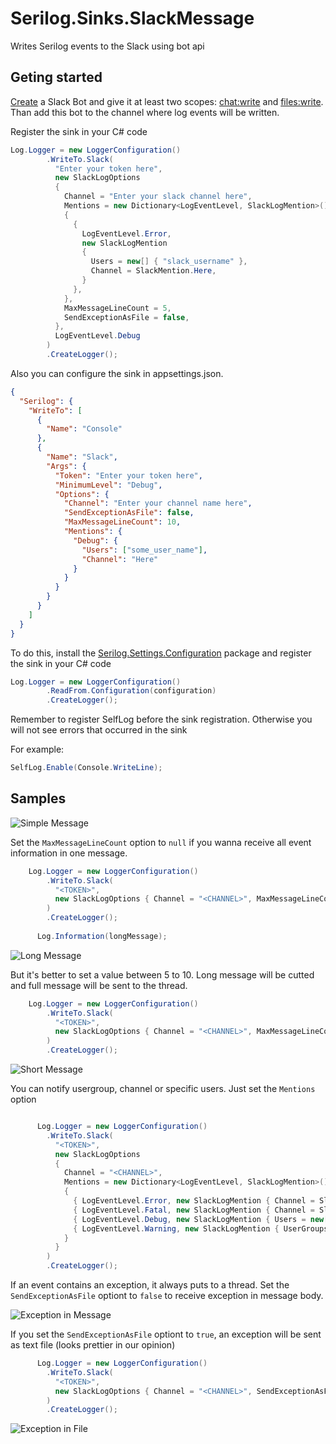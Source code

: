 # Serilog.Sinks.SlackMessage

Writes Serilog events to the Slack using bot api

## Geting started

[Create](https://api.slack.com/bot-users#getting-started) a Slack Bot and give it at least two scopes: [chat:write](https://api.slack.com/scopes/chat:write) and [files:write](https://api.slack.com/scopes/files:write). Than add this bot to the channel where log events will be written.

Register the sink in your C# code

```csharp
Log.Logger = new LoggerConfiguration()
        .WriteTo.Slack(
          "Enter your token here",
          new SlackLogOptions
          {
            Channel = "Enter your slack channel here",
            Mentions = new Dictionary<LogEventLevel, SlackLogMention>()
            {
              {
                LogEventLevel.Error,
                new SlackLogMention
                {
                  Users = new[] { "slack_username" },
                  Channel = SlackMention.Here,
                }
              },
            },
            MaxMessageLineCount = 5,
            SendExceptionAsFile = false,
          },
          LogEventLevel.Debug
        )
        .CreateLogger();
```

Also you can configure the sink in appsettings.json.

```json
{
  "Serilog": {
    "WriteTo": [
      {
        "Name": "Console"
      },
      {
        "Name": "Slack",
        "Args": {
          "Token": "Enter your token here",
          "MinimumLevel": "Debug",
          "Options": {
            "Channel": "Enter your channel name here",
            "SendExceptionAsFile": false,
            "MaxMessageLineCount": 10,
            "Mentions": {
              "Debug": {
                "Users": ["some_user_name"],
                "Channel": "Here"
              }
            }
          }
        }
      }
    ]
  }
}
```

To do this, install the [Serilog.Settings.Configuration](https://www.nuget.org/packages/Serilog.Settings.Configuration) package and register the sink in your C# code

```csharp
Log.Logger = new LoggerConfiguration()
        .ReadFrom.Configuration(configuration)
        .CreateLogger();
```

Remember to register SelfLog before the sink registration. Otherwise you will not see errors that occurred in the sink

For example:

```csharp
SelfLog.Enable(Console.WriteLine);
```

## Samples

![Simple Message](/assets/sample1.bmp)

Set the `MaxMessageLineCount` option to `null` if you wanna receive all event information in one message. 
```csharp
    Log.Logger = new LoggerConfiguration()
        .WriteTo.Slack(
          "<TOKEN>",
          new SlackLogOptions { Channel = "<CHANNEL>", MaxMessageLineCount = null }
        )
        .CreateLogger();
    
      Log.Information(longMessage);
```

![Long Message](/assets/long_message.bmp)


But it's better to set a value between 5 to 10. Long message will be cutted and full message will be sent to the thread.

```csharp
    Log.Logger = new LoggerConfiguration()
        .WriteTo.Slack(
          "<TOKEN>",
          new SlackLogOptions { Channel = "<CHANNEL>", MaxMessageLineCount = 5 }
        )
        .CreateLogger();
```

![Short Message](/assets/short_message.bmp)


You can notify usergroup, channel or specific users. Just set the `Mentions` option
```csharp

      Log.Logger = new LoggerConfiguration()
        .WriteTo.Slack(
          "<TOKEN>",
          new SlackLogOptions
          {
            Channel = "<CHANNEL>", 
            Mentions = new Dictionary<LogEventLevel, SlackLogMention>()
            {
              { LogEventLevel.Error, new SlackLogMention { Channel = SlackMention.Here } },
              { LogEventLevel.Fatal, new SlackLogMention { Channel = SlackMention.Channel } },
              { LogEventLevel.Debug, new SlackLogMention { Users = new[] { "<USERNAME>" }, UserGroups = new[] { "<USER_GROUP1>" }} },
              { LogEventLevel.Warning, new SlackLogMention { UserGroups = new[] { "<USER_GROUP2>" }} },
            }
          }
        )
        .CreateLogger();
```

If an event contains an exception, it always puts to a thread. Set the `SendExceptionAsFile` optiont to `false` to receive exception in message body.
 
![Exception in Message](/assets/exception_in_code_block.bmp)

If you set the `SendExceptionAsFile` optiont to `true`, an exception will be sent as text file (looks prettier in our opinion)

```csharp
      Log.Logger = new LoggerConfiguration()
        .WriteTo.Slack(
          "<TOKEN>",
          new SlackLogOptions { Channel = "<CHANNEL>", SendExceptionAsFile = true }
        )
        .CreateLogger();
```

![Exception in File](/assets/exception_in_file.bmp)